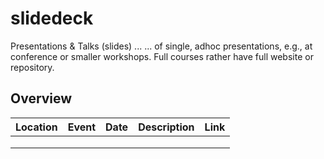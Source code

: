 # slidedeck
Presentations &amp; Talks (slides) ...
... of single, adhoc presentations, e.g., at conference or smaller workshops. Full courses rather have full website or repository. 

## Overview

|Location | Event   | Date   | Description   | Link   |
|---|---|---|---|---|
|   |   |   |   |   |
|   |   |   |   |   |
|   |   |   |   |   |



